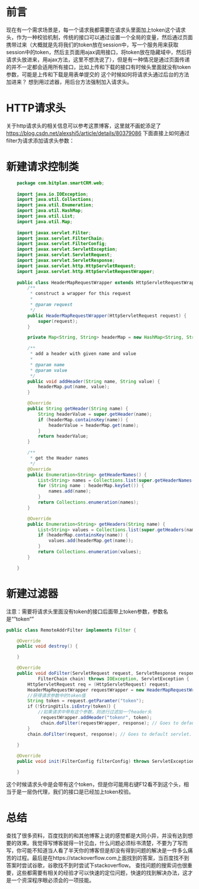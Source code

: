 ﻿# 前言
现在有一个需求场景是，每一个请求我都需要在请求头里面加上token这个请求头，作为一种校验机制，传统的接口可以通过设置一个全局的变量，然后通过页面携带过来（大概就是先将我们的token放在session中，写一个服务用来获取session中的token，然后主页面用ajax调用接口，将token放在隐藏域中，然后将请求头放进来，用ajax方法，这里不想洗说了），但是有一种情况是通过页面传递的并不一定都会适用所有接口，比如上传和下载的接口有时候头里面就没有token参数，可能是上传和下载是用表单提交的
这个时候如何将请求头通过后台的方法加进来？
想到用过滤器，用后台方法强制加入请求头。

# HTTP请求头
关于http请求头的相关信息可以参考这票博客，这里就不画蛇添足了 
https://blog.csdn.net/alexshi5/article/details/80379086
下面直接上如何通过filter为请求添加请求头参数：

# 新建请求控制类
```java
	package com.bitplan.smartCRM.web;
	
	import java.io.IOException;
	import java.util.Collections;
	import java.util.Enumeration;
	import java.util.HashMap;
	import java.util.List;
	import java.util.Map;
	
	import javax.servlet.Filter;
	import javax.servlet.FilterChain;
	import javax.servlet.FilterConfig;
	import javax.servlet.ServletException;
	import javax.servlet.ServletRequest;
	import javax.servlet.ServletResponse;
	import javax.servlet.http.HttpServletRequest;
	import javax.servlet.http.HttpServletRequestWrapper;
	
    public class HeaderMapRequestWrapper extends HttpServletRequestWrapper {
        /**
         * construct a wrapper for this request
         * 
         * @param request
         */
        public HeaderMapRequestWrapper(HttpServletRequest request) {
            super(request);
        }

        private Map<String, String> headerMap = new HashMap<String, String>();

        /**
         * add a header with given name and value
         * 
         * @param name
         * @param value
         */
        public void addHeader(String name, String value) {
            headerMap.put(name, value);
        }

        @Override
        public String getHeader(String name) {
            String headerValue = super.getHeader(name);
            if (headerMap.containsKey(name)) {
                headerValue = headerMap.get(name);
            }
            return headerValue;
        }

        /**
         * get the Header names
         */
        @Override
        public Enumeration<String> getHeaderNames() {
            List<String> names = Collections.list(super.getHeaderNames());
            for (String name : headerMap.keySet()) {
                names.add(name);
            }
            return Collections.enumeration(names);
        }

        @Override
        public Enumeration<String> getHeaders(String name) {
            List<String> values = Collections.list(super.getHeaders(name));
            if (headerMap.containsKey(name)) {
                values.add(headerMap.get(name));
            }
            return Collections.enumeration(values);
        }

    }
```
# 新建过滤器
注意：需要将请求头里面没有token的接口后面带上token参数，参数名是“”token“”
```java
public class RemoteAddrFilter implements Filter {

    @Override
    public void destroy() {

    }

    @Override
    public void doFilter(ServletRequest request, ServletResponse response,
            FilterChain chain) throws IOException, ServletException {
        HttpServletRequest req = (HttpServletRequest) request;
        HeaderMapRequestWrapper requestWrapper = new HeaderMapRequestWrapper(req);
        //获得请求参数中的token值
        String token = request.getParamter("token");
        if（!StringUtils.isEntry(token)）{
			//如果请求中带有这个参数，则进行过滤加一个header头
			 requestWrapper.addHeader("tokenr", token);
			 chain.doFilter(requestWrapper, response); // Goes to default servlet.
		}
        chain.doFilter(request, response); // Goes to default servlet.
        
    }

    @Override
    public void init(FilterConfig filterConfig) throws ServletException {

    }
```
这个时候请求头中是会带有这个token，但是你可能用右键F12看不到这个头，相当于是一层伪代理，我们的接口是已经加上token校验。

# 总结
查找了很多资料，百度找到的和其他博客上说的感觉都是大同小异，并没有达到想要的效果。我觉得写博客就得一针见血，什么问题必须标书清楚，不要为了写而写，你可能不知道当人看了半天你的博客但是却没有得到问题的解决是一件多么痛苦的过程。最后是在https://stackoverflow.com上面找到的答案，当百度找不到答案时尝试谷歌，谷歌找不到时尝试下stackoverflow。
查找问题的搜索词也很重要，这些都需要有相关的经验才可以快速的定位问题，快速的找到解决办法，这才是一个资深程序眼必须会的一项技能。
